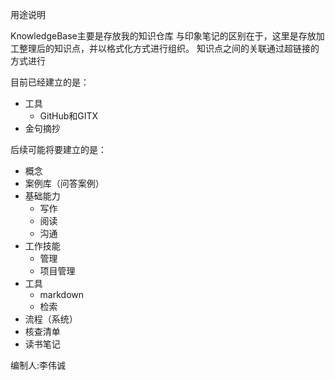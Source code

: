 
用途说明

KnowledgeBase主要是存放我的知识仓库
与印象笔记的区别在于，这里是存放加工整理后的知识点，并以格式化方式进行组织。
知识点之间的关联通过超链接的方式进行

目前已经建立的是：
- 工具
    - GitHub和GITX
- 金句摘抄

后续可能将要建立的是：

- 概念
- 案例库（问答案例）
- 基础能力
    - 写作
    - 阅读
    - 沟通
- 工作技能
    - 管理
    - 项目管理
- 工具
    - markdown
    - 检索
- 流程（系统）
- 核查清单
- 读书笔记


编制人:李伟诚



